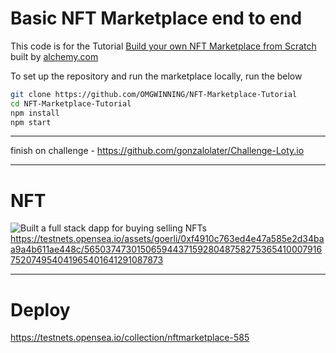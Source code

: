 # Basic NFT Marketplace end to end

This code is for the Tutorial [Build your own NFT Marketplace from Scratch](https://docs.alchemy.com/alchemy/) built by [alchemy.com](https://alchemy.com)

To set up the repository and run the marketplace locally, run the below
```bash
git clone https://github.com/OMGWINNING/NFT-Marketplace-Tutorial
cd NFT-Marketplace-Tutorial
npm install
npm start
```

------------------------------------------------------------------------------------------------------------------------------------------------------------------

finish on challenge - https://github.com/gonzalolater/Challenge-Loty.io

------------------------------------------------------------------------------------------------------------------------------------------------------------------
# NFT

![Built a full stack dapp for buying   selling NFTs](https://user-images.githubusercontent.com/42863568/236948942-a48402fe-8d3a-46c9-99b1-da4a54b39f2a.jpeg)
https://testnets.opensea.io/assets/goerli/0xf4910c763ed4e47a585e2d34baa9a4b611ae448c/5650374730150659443715928048758275365410007916752074954041965401641291087873

------------------------------------------------------------------------------------------------------------------------------------------------------------------
# Deploy
https://testnets.opensea.io/collection/nftmarketplace-585
